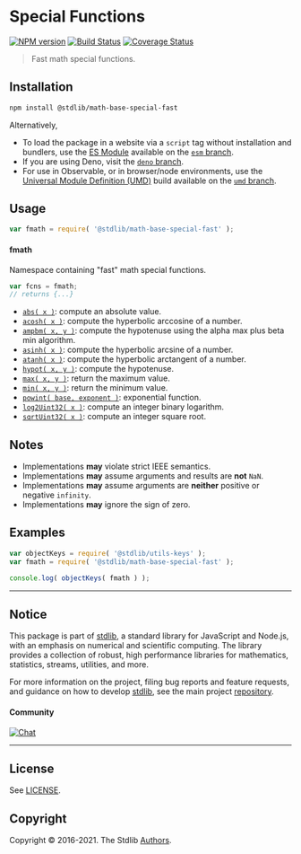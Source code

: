 <!--

@license Apache-2.0

Copyright (c) 2018 The Stdlib Authors.

Licensed under the Apache License, Version 2.0 (the "License");
you may not use this file except in compliance with the License.
You may obtain a copy of the License at

   http://www.apache.org/licenses/LICENSE-2.0

Unless required by applicable law or agreed to in writing, software
distributed under the License is distributed on an "AS IS" BASIS,
WITHOUT WARRANTIES OR CONDITIONS OF ANY KIND, either express or implied.
See the License for the specific language governing permissions and
limitations under the License.

-->

# Special Functions

[![NPM version][npm-image]][npm-url] [![Build Status][test-image]][test-url] [![Coverage Status][coverage-image]][coverage-url] <!-- [![dependencies][dependencies-image]][dependencies-url] -->

> Fast math special functions.

<section class="installation">

## Installation

```bash
npm install @stdlib/math-base-special-fast
```

Alternatively,

-   To load the package in a website via a `script` tag without installation and bundlers, use the [ES Module][es-module] available on the [`esm` branch][esm-url].
-   If you are using Deno, visit the [`deno` branch][deno-url].
-   For use in Observable, or in browser/node environments, use the [Universal Module Definition (UMD)][umd] build available on the [`umd` branch][umd-url].

</section>

<section class="usage">

## Usage

```javascript
var fmath = require( '@stdlib/math-base-special-fast' );
```

#### fmath

Namespace containing "fast" math special functions. 

```javascript
var fcns = fmath;
// returns {...}
```

<!-- <toc pattern="*"> -->

<div class="namespace-toc">

-   <span class="signature">[`abs( x )`][@stdlib/math/base/special/fast/abs]</span><span class="delimiter">: </span><span class="description">compute an absolute value.</span>
-   <span class="signature">[`acosh( x )`][@stdlib/math/base/special/fast/acosh]</span><span class="delimiter">: </span><span class="description">compute the hyperbolic arccosine of a number.</span>
-   <span class="signature">[`ampbm( x, y )`][@stdlib/math/base/special/fast/alpha-max-plus-beta-min]</span><span class="delimiter">: </span><span class="description">compute the hypotenuse using the alpha max plus beta min algorithm.</span>
-   <span class="signature">[`asinh( x )`][@stdlib/math/base/special/fast/asinh]</span><span class="delimiter">: </span><span class="description">compute the hyperbolic arcsine of a number.</span>
-   <span class="signature">[`atanh( x )`][@stdlib/math/base/special/fast/atanh]</span><span class="delimiter">: </span><span class="description">compute the hyperbolic arctangent of a number.</span>
-   <span class="signature">[`hypot( x, y )`][@stdlib/math/base/special/fast/hypot]</span><span class="delimiter">: </span><span class="description">compute the hypotenuse.</span>
-   <span class="signature">[`max( x, y )`][@stdlib/math/base/special/fast/max]</span><span class="delimiter">: </span><span class="description">return the maximum value.</span>
-   <span class="signature">[`min( x, y )`][@stdlib/math/base/special/fast/min]</span><span class="delimiter">: </span><span class="description">return the minimum value.</span>
-   <span class="signature">[`powint( base, exponent )`][@stdlib/math/base/special/fast/pow-int]</span><span class="delimiter">: </span><span class="description">exponential function.</span>
-   <span class="signature">[`log2Uint32( x )`][@stdlib/math/base/special/fast/uint32-log2]</span><span class="delimiter">: </span><span class="description">compute an integer binary logarithm.</span>
-   <span class="signature">[`sqrtUint32( x )`][@stdlib/math/base/special/fast/uint32-sqrt]</span><span class="delimiter">: </span><span class="description">compute an integer square root.</span>

</div>

<!-- </toc> -->

</section>

<!-- /.usage -->

<!-- Package notes. Make sure to keep an empty line after the `section` element and another before the `/section` close. -->

<section class="notes">

## Notes

-   Implementations **may** violate strict IEEE semantics.
-   Implementations **may** assume arguments and results are **not** `NaN`.
-   Implementations **may** assume arguments are **neither** positive or negative `infinity`.
-   Implementations **may** ignore the sign of zero. 

</section>

<!-- /.notes -->

<section class="examples">

## Examples

<!-- TODO: better examples -->

<!-- eslint no-undef: "error" -->

```javascript
var objectKeys = require( '@stdlib/utils-keys' );
var fmath = require( '@stdlib/math-base-special-fast' );

console.log( objectKeys( fmath ) );
```

</section>

<!-- /.examples -->

<!-- Section for related `stdlib` packages. Do not manually edit this section, as it is automatically populated. -->

<section class="related">

</section>

<!-- /.related -->

<!-- Section for all links. Make sure to keep an empty line after the `section` element and another before the `/section` close. -->


<section class="main-repo" >

* * *

## Notice

This package is part of [stdlib][stdlib], a standard library for JavaScript and Node.js, with an emphasis on numerical and scientific computing. The library provides a collection of robust, high performance libraries for mathematics, statistics, streams, utilities, and more.

For more information on the project, filing bug reports and feature requests, and guidance on how to develop [stdlib][stdlib], see the main project [repository][stdlib].

#### Community

[![Chat][chat-image]][chat-url]

---

## License

See [LICENSE][stdlib-license].


## Copyright

Copyright &copy; 2016-2021. The Stdlib [Authors][stdlib-authors].

</section>

<!-- /.stdlib -->

<!-- Section for all links. Make sure to keep an empty line after the `section` element and another before the `/section` close. -->

<section class="links">

[npm-image]: http://img.shields.io/npm/v/@stdlib/math-base-special-fast.svg
[npm-url]: https://npmjs.org/package/@stdlib/math-base-special-fast

[test-image]: https://github.com/stdlib-js/math-base-special-fast/actions/workflows/test.yml/badge.svg
[test-url]: https://github.com/stdlib-js/math-base-special-fast/actions/workflows/test.yml

[coverage-image]: https://img.shields.io/codecov/c/github/stdlib-js/math-base-special-fast/main.svg
[coverage-url]: https://codecov.io/github/stdlib-js/math-base-special-fast?branch=main

<!--

[dependencies-image]: https://img.shields.io/david/stdlib-js/math-base-special-fast.svg
[dependencies-url]: https://david-dm.org/stdlib-js/math-base-special-fast/main

-->

[umd]: https://github.com/umdjs/umd
[es-module]: https://developer.mozilla.org/en-US/docs/Web/JavaScript/Guide/Modules

[deno-url]: https://github.com/stdlib-js/math-base-special-fast/tree/deno
[umd-url]: https://github.com/stdlib-js/math-base-special-fast/tree/umd
[esm-url]: https://github.com/stdlib-js/math-base-special-fast/tree/esm

[chat-image]: https://img.shields.io/gitter/room/stdlib-js/stdlib.svg
[chat-url]: https://gitter.im/stdlib-js/stdlib/

[stdlib]: https://github.com/stdlib-js/stdlib

[stdlib-authors]: https://github.com/stdlib-js/stdlib/graphs/contributors

[stdlib-license]: https://raw.githubusercontent.com/stdlib-js/math-base-special-fast/main/LICENSE

<!-- <toc-links> -->

[@stdlib/math/base/special/fast/abs]: https://github.com/stdlib-js/math-base-special-fast-abs

[@stdlib/math/base/special/fast/acosh]: https://github.com/stdlib-js/math-base-special-fast-acosh

[@stdlib/math/base/special/fast/alpha-max-plus-beta-min]: https://github.com/stdlib-js/math-base-special-fast-alpha-max-plus-beta-min

[@stdlib/math/base/special/fast/asinh]: https://github.com/stdlib-js/math-base-special-fast-asinh

[@stdlib/math/base/special/fast/atanh]: https://github.com/stdlib-js/math-base-special-fast-atanh

[@stdlib/math/base/special/fast/hypot]: https://github.com/stdlib-js/math-base-special-fast-hypot

[@stdlib/math/base/special/fast/max]: https://github.com/stdlib-js/math-base-special-fast-max

[@stdlib/math/base/special/fast/min]: https://github.com/stdlib-js/math-base-special-fast-min

[@stdlib/math/base/special/fast/pow-int]: https://github.com/stdlib-js/math-base-special-fast-pow-int

[@stdlib/math/base/special/fast/uint32-log2]: https://github.com/stdlib-js/math-base-special-fast-uint32-log2

[@stdlib/math/base/special/fast/uint32-sqrt]: https://github.com/stdlib-js/math-base-special-fast-uint32-sqrt

<!-- </toc-links> -->

</section>

<!-- /.links -->
